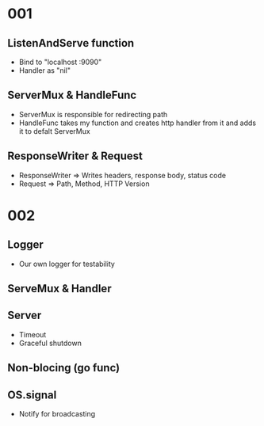 # 001
## ListenAndServe function
- Bind to "localhost :9090"
- Handler as "nil"

## ServerMux & HandleFunc
- ServerMux is responsible for redirecting path
- HandleFunc takes my function and creates http handler from it and adds it to defalt ServerMux

## ResponseWriter & Request
- ResponseWriter => Writes headers, response body, status code
- Request => Path, Method, HTTP Version

# 002
## Logger
- Our own logger for testability

## ServeMux & Handler

## Server
- Timeout
- Graceful shutdown

## Non-blocing (go func)

## OS.signal
- Notify for broadcasting


